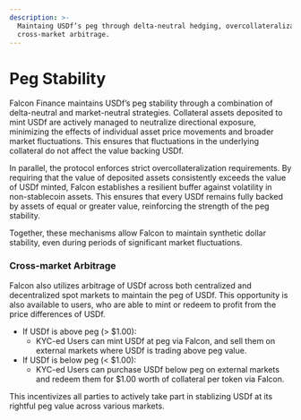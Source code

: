 ```yaml
---
description: >-
  Maintaing USDf’s peg through delta-neutral hedging, overcollateralization, and
  cross-market arbitrage.
---
```


# Peg Stability

Falcon Finance maintains USDf’s peg stability through a combination of delta-neutral and market-neutral strategies. Collateral assets deposited to mint USDf are actively managed to neutralize directional exposure, minimizing the effects of individual asset price movements and broader market fluctuations. This ensures that fluctuations in the underlying collateral do not affect the value backing USDf.

In parallel, the protocol enforces strict overcollateralization requirements. By requiring that the value of deposited assets consistently exceeds the value of USDf minted, Falcon establishes a resilient buffer against volatility in non-stablecoin assets. This ensures that every USDf remains fully backed by assets of equal or greater value, reinforcing the strength of the peg stability.

Together, these mechanisms allow Falcon to maintain synthetic dollar stability, even during periods of significant market fluctuations.

### Cross-market Arbitrage

Falcon also utilizes arbitrage of USDf across both centralized and decentralized spot markets to maintain the peg of USDf. This opportunity is also available to users, who are able to mint or redeem to profit from the price differences of USDf.

* If USDf is above peg (> $1.00):
  * KYC-ed Users can mint USDf at peg via Falcon, and sell them on external markets where USDf is trading above peg value.
* If USDf is below peg (< $1.00):
  * KYC-ed Users can purchase USDf below peg on external markets and redeem them for $1.00 worth of collateral per token via Falcon.

This incentivizes all parties to actively take part in stablizing USDf at its rightful peg value across various markets.
